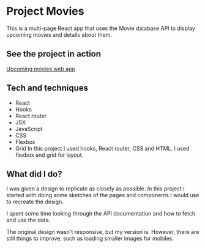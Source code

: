 # Project Movies

This is a multi-page React app that uses the Movie database API to display upcoming movies and details about them.

## See the project in action

[Upcoming movies web app](https://project-movies-emmie.netlify.com/)

## Tech and techniques
- React
- Hooks
- React router
- JSX
- JavaScript
- CSS
- Flexbox
- Grid
In this project I used hooks, React router, CSS and HTML. I used flexbox and grid for layout.

## What did I do?

I was given a design to replicate as closely as possible. In this project I started with doing some sketches of the pages and components I would use to recreate the design.

I spent some time looking through the API documentation and how to fetch and use the data.

The original design wasn't responsive, but my version is. However, there are still things to improve, such as loading smaller images for mobiles.
